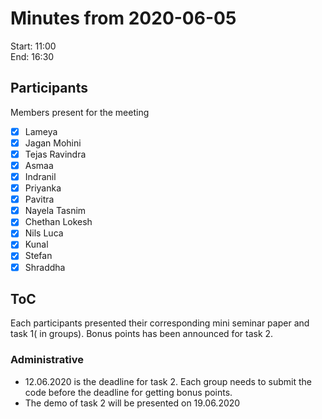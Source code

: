 # Minutes from 2020-06-05	

Start: 11:00	
End: 16:30	

## Participants	

Members present for the meeting	

- [X] Lameya	
- [X] Jagan Mohini	
- [X] Tejas Ravindra	
- [X] Asmaa	
- [X] Indranil	
- [X] Priyanka	
- [X] Pavitra	
- [X] Nayela Tasnim	
- [X] Chethan Lokesh		
- [X] Nils Luca	
- [X] Kunal	
- [X] Stefan	
- [X] Shraddha	

## ToC	
Each participants presented their corresponding mini seminar paper and task 1( in groups). Bonus points has been announced for task 2. 	
### Administrative	

- 12.06.2020 is the deadline for task 2. Each group needs to submit the code before the deadline for getting bonus points.	
- The demo of task 2 will be presented on 19.06.2020	


 

